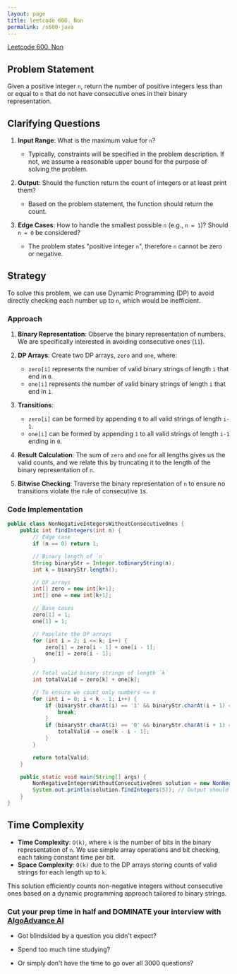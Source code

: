 ```yaml
---
layout: page
title: leetcode 600. Non
permalink: /s600-java
---
```

[Leetcode 600. Non](https://algoadvance.github.io/algoadvance/l600)
## Problem Statement

Given a positive integer `n`, return the number of positive integers less than or equal to `n` that do not have consecutive ones in their binary representation.

## Clarifying Questions

1. **Input Range**: What is the maximum value for `n`?
   - Typically, constraints will be specified in the problem description. If not, we assume a reasonable upper bound for the purpose of solving the problem.

2. **Output**: Should the function return the count of integers or at least print them?
   - Based on the problem statement, the function should return the count.

3. **Edge Cases**: How to handle the smallest possible `n` (e.g., `n = 1`)? Should `n = 0` be considered?
   - The problem states "positive integer `n`", therefore `n` cannot be zero or negative.

## Strategy

To solve this problem, we can use Dynamic Programming (DP) to avoid directly checking each number up to `n`, which would be inefficient.

### Approach

1. **Binary Representation**: Observe the binary representation of numbers. We are specifically interested in avoiding consecutive ones (`11`).

2. **DP Arrays**: Create two DP arrays, `zero` and `one`, where:
   - `zero[i]` represents the number of valid binary strings of length `i` that end in `0`.
   - `one[i]` represents the number of valid binary strings of length `i` that end in `1`.

3. **Transitions**:
   - `zero[i]` can be formed by appending `0` to all valid strings of length `i-1`.
   - `one[i]` can be formed by appending `1` to all valid strings of length `i-1` ending in `0`.

4. **Result Calculation**: The sum of `zero` and `one` for all lengths gives us the valid counts, and we relate this by truncating it to the length of the binary representation of `n`.

5. **Bitwise Checking**: Traverse the binary representation of `n` to ensure no transitions violate the rule of consecutive `1`s.

### Code Implementation

```java
public class NonNegativeIntegersWithoutConsecutiveOnes {
    public int findIntegers(int n) {
        // Edge case
        if (n == 0) return 1;

        // Binary length of `n`
        String binaryStr = Integer.toBinaryString(n);
        int k = binaryStr.length();

        // DP arrays
        int[] zero = new int[k+1];
        int[] one = new int[k+1];

        // Base cases
        zero[1] = 1;
        one[1] = 1;

        // Populate the DP arrays
        for (int i = 2; i <= k; i++) {
            zero[i] = zero[i - 1] + one[i - 1];
            one[i] = zero[i - 1];
        }

        // Total valid binary strings of length `k`
        int totalValid = zero[k] + one[k];

        // To ensure we count only numbers <= n
        for (int i = 0; i < k - 1; i++) {
            if (binaryStr.charAt(i) == '1' && binaryStr.charAt(i + 1) == '1') {
                break;
            }
            if (binaryStr.charAt(i) == '0' && binaryStr.charAt(i + 1) == '0') {
                totalValid -= one[k - i - 1];
            }
        }

        return totalValid;
    }

    public static void main(String[] args) {
        NonNegativeIntegersWithoutConsecutiveOnes solution = new NonNegativeIntegersWithoutConsecutiveOnes();
        System.out.println(solution.findIntegers(5)); // Output should be 5
    }
}
```

## Time Complexity

- **Time Complexity**: `O(k)`, where `k` is the number of bits in the binary representation of `n`. We use simple array operations and bit checking, each taking constant time per bit.
- **Space Complexity**: `O(k)` due to the DP arrays storing counts of valid strings for each length up to `k`.

This solution efficiently counts non-negative integers without consecutive ones based on a dynamic programming approach tailored to binary strings.


### Cut your prep time in half and DOMINATE your interview with [AlgoAdvance AI](https://algoAdvance.com)

- Got blindsided by a question you didn't expect?

- Spend too much time studying?

- Or simply don't have the time to go over all 3000 questions?

